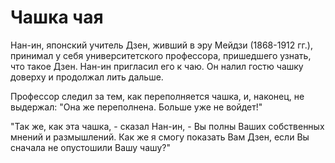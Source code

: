# Чашка чая

Нан-ин, японский учитель Дзен, живший в эру Мейдзи (1868-1912 гг.), принимал у себя университетского профессора, пришедшего узнать, что такое Дзен. Нан-ин пригласил его к чаю. Он налил гостю чашку доверху и продолжал лить дальше.

Профессор следил за тем, как переполняется чашка, и, наконец, не выдержал: "Она же переполнена. Больше уже не войдет!"

"Так же, как эта чашка, - сказал Нан-ин, - Вы полны Ваших собственных мнений и размышлений. Как же я смогу показать Вам Дзен, если Вы сначала не опустошили Вашу чашу?"
